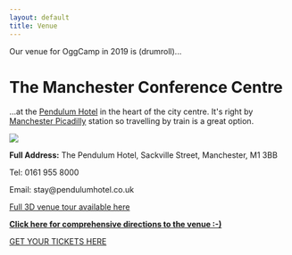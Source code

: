 ```yaml
---
layout: default
title: Venue
---
```


Our venue for OggCamp in 2019 is (drumroll)...

<h1>The Manchester Conference Centre</h1> ...at the <a href="https://www.pendulumhotel.co.uk/" target="_blank">Pendulum Hotel</a> in the heart of the city centre. It's right by <a href="https://www.networkrail.co.uk/stations/manchester-piccadilly/" target="_blank">Manchester Picadilly</a> station so travelling by train is a great option.

<a href="https://www.pendulumhotel.co.uk/"><img src="{{ site.github.url }}{{ site.baseurl }}/assets/img/pendulum_external.jpg"></a>

<strong>Full Address:</strong>
The Pendulum Hotel,
Sackville Street, 
Manchester, M1 3BB

<p>Tel: 0161 955 8000</p>
<p>Email: stay@pendulumhotel.co.uk</p>

<p><a href="https://www.pendulumhotel.co.uk/360-tour/" target="_blank">Full 3D venue tour available here</a></p>

<strong><a href="https://www.pendulumhotel.co.uk/directions/" target="_blank">Click here for comprehensive directions to the venue :-)</a></strong>

<p><a href="https://ti.to/oggcamp/oggcamp-2019">GET YOUR TICKETS HERE</a></p>